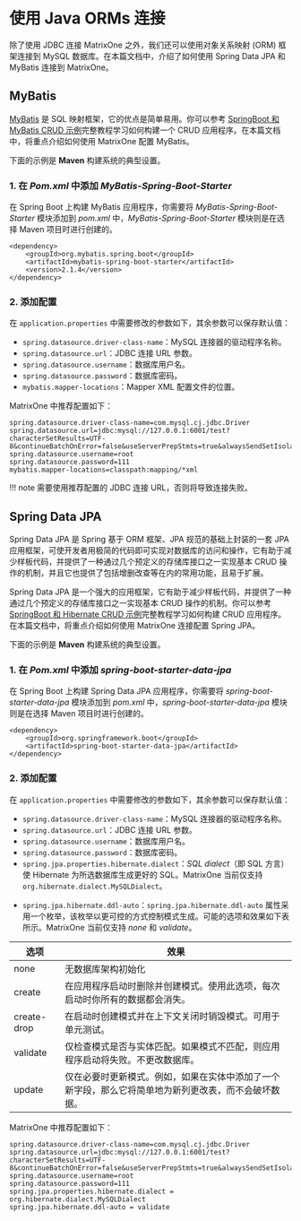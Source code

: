 # 使用 Java ORMs 连接

除了使用 JDBC 连接 MatrixOne 之外，我们还可以使用对象关系映射 (ORM) 框架连接到 MySQL 数据库。在本篇文档中，介绍了如何使用 Spring Data JPA 和 MyBatis 连接到 MatrixOne。

## MyBatis

[MyBatis](https://github.com/mybatis/mybatis-3) 是 SQL 映射框架，它的优点是简单易用。你可以参考 [SpringBoot 和 MyBatis CRUD 示例](../Tutorial/springboot-mybatis-crud-demo.md)完整教程学习如何构建一个 CRUD 应用程序。在本篇文档中，将重点介绍如何使用 MatrixOne 配置 MyBatis。

下面的示例是 **Maven** 构建系统的典型设置。

### 1. 在 *Pom.xml* 中添加 *MyBatis-Spring-Boot-Starter*

在 Spring Boot 上构建 MyBatis 应用程序，你需要将 *MyBatis-Spring-Boot-Starter* 模块添加到 *pom.xml* 中，*MyBatis-Spring-Boot-Starter* 模块则是在选择 Maven 项目时进行创建的。

```
<dependency>
    <groupId>org.mybatis.spring.boot</groupId>
    <artifactId>mybatis-spring-boot-starter</artifactId>
    <version>2.1.4</version>
</dependency>
```

### 2. 添加配置

在 `application.properties` 中需要修改的参数如下，其余参数可以保存默认值：

- `spring.datasource.driver-class-name`：MySQL 连接器的驱动程序名称。
- `spring.datasource.url`：JDBC 连接 URL 参数。
- `spring.datasource.username`：数据库用户名。
- `spring.datasource.password`：数据库密码。
- `mybatis.mapper-locations`：Mapper XML 配置文件的位置。

MatrixOne 中推荐配置如下：

```
spring.datasource.driver-class-name=com.mysql.cj.jdbc.Driver
spring.datasource.url=jdbc:mysql://127.0.0.1:6001/test?characterSetResults=UTF-8&continueBatchOnError=false&useServerPrepStmts=true&alwaysSendSetIsolation=false&useLocalSessionState=true&zeroDateTimeBehavior=CONVERT_TO_NULL&failoverReadOnly=false&serverTimezone=Asia/Shanghai&socketTimeout=30000
spring.datasource.username=root
spring.datasource.password=111
mybatis.mapper-locations=classpath:mapping/*xml
```

!!! note
    需要使用推荐配置的 JDBC 连接 URL，否则将导致连接失败。

## Spring Data JPA

Spring Data JPA 是 Spring 基于 ORM 框架、JPA 规范的基础上封装的一套 JPA 应用框架，可使开发者用极简的代码即可实现对数据库的访问和操作，它有助于减少样板代码，并提供了一种通过几个预定义的存储库接口之一实现基本 CRUD 操作的机制，并且它也提供了包括增删改查等在内的常用功能，且易于扩展。

Spring Data JPA 是一个强大的应用框架，它有助于减少样板代码，并提供了一种通过几个预定义的存储库接口之一实现基本 CRUD 操作的机制。你可以参考 [SpringBoot 和 Hibernate CRUD 示例](../Tutorial/springboot-hibernate-crud-demo.md)完整教程学习如何构建 CRUD 应用程序。在本篇文档中，将重点介绍如何使用 MatrixOne 连接配置 Spring JPA。

下面的示例是 **Maven** 构建系统的典型设置。

### 1. 在 *Pom.xml* 中添加 *spring-boot-starter-data-jpa*

在 Spring Boot 上构建 Spring Data JPA 应用程序，你需要将 *spring-boot-starter-data-jpa* 模块添加到 *pom.xml* 中，*spring-boot-starter-data-jpa* 模块则是在选择 Maven 项目时进行创建的。

```
<dependency>
    <groupId>org.springframework.boot</groupId>
    <artifactId>spring-boot-starter-data-jpa</artifactId>
</dependency>
```

### 2. 添加配置

在 `application.properties` 中需要修改的参数如下，其余参数可以保存默认值：

- `spring.datasource.driver-class-name`：MySQL 连接器的驱动程序名称。
- `spring.datasource.url`：JDBC 连接 URL 参数。
- `spring.datasource.username`：数据库用户名。
- `spring.datasource.password`：数据库密码。
- `spring.jpa.properties.hibernate.dialect`：*SQL dialect*（即 SQL 方言）使 Hibernate 为所选数据库生成更好的 SQL。MatrixOne 当前仅支持 `org.hibernate.dialect.MySQLDialect`。

* `spring.jpa.hibernate.ddl-auto`：`spring.jpa.hibernate.ddl-auto` 属性采用一个枚举，该枚举以更可控的方式控制模式生成。可能的选项和效果如下表所示。MatrixOne 当前仅支持 *none* 和 *validate*。

| 选项      | 效果                                                       |
| ----------- | ------------------------------------------------------------ |
| none        | 无数据库架构初始化                            |
| create      | 在应用程序启动时删除并创建模式。使用此选项，每次启动时你所有的数据都会消失。 |
| create-drop | 在启动时创建模式并在上下文关闭时销毁模式。可用于单元测试。 |
| validate    | 仅检查模式是否与实体匹配。如果模式不匹配，则应用程序启动将失败。不更改数据库。 |
| update      | 仅在必要时更新模式。例如，如果在实体中添加了一个新字段，那么它将简单地为新列更改表，而不会破坏数据。 |

MatrixOne 中推荐配置如下：

```
spring.datasource.driver-class-name=com.mysql.cj.jdbc.Driver
spring.datasource.url=jdbc:mysql://127.0.0.1:6001/test?characterSetResults=UTF-8&continueBatchOnError=false&useServerPrepStmts=true&alwaysSendSetIsolation=false&useLocalSessionState=true&zeroDateTimeBehavior=CONVERT_TO_NULL&failoverReadOnly=false&serverTimezone=Asia/Shanghai&socketTimeout=30000
spring.datasource.username=root
spring.datasource.password=111
spring.jpa.properties.hibernate.dialect = org.hibernate.dialect.MySQLDialect
spring.jpa.hibernate.ddl-auto = validate
```
